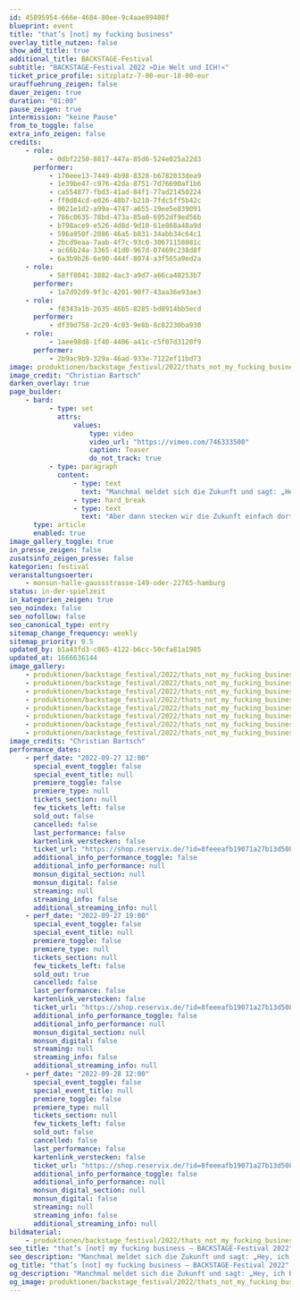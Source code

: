 ```yaml
---
id: 45895954-666e-4684-80ee-9c4aae89408f
blueprint: event
title: "that’s [not] my fucking business"
overlay_title_nutzen: false
show_add_title: true
additional_title: BACKSTAGE-Festival
subtitle: "BACKSTAGE-Festival 2022 »Die Welt und ICH!«"
ticket_price_profile: sitzplatz-7-00-eur-18-00-eur
urauffuehrung_zeigen: false
dauer_zeigen: true
duration: "01:00"
pause_zeigen: true
intermission: "keine Pause"
from_to_toggle: false
extra_info_zeigen: false
credits:
    - role:
          - 0dbf2250-8817-447a-85d6-524e025a22d3
      performer:
          - 170eee13-7449-4b98-8328-b6782033dea9
          - 1e39be47-c976-42da-8751-7d76690af1b6
          - ca554877-fbd3-41ad-84f1-77ad21450224
          - ff0d84cd-e026-48b7-b210-7fdc5ff5b42c
          - 0021e1d2-a99a-4747-a655-19ee5e839091
          - 786c0635-78bd-473a-85a0-6952df9ed56b
          - b798ace9-e526-4d8d-9d10-61e868a48a9d
          - 596a950f-2086-46a5-b831-34abb34c64c1
          - 2bcd9eaa-7aab-4f7c-93c0-30671158081c
          - ac66b24a-3365-41d0-967d-07469c238d8f
          - 6a3b9b26-6e90-444f-8074-a3f565a9ed2a
    - role:
          - 58ff8041-3882-4ac3-a9d7-a66ca48253b7
      performer:
          - 1a7d92d9-9f3c-4201-90f7-43aa36e93ae3
    - role:
          - f8343a1b-2635-46b5-8285-bd8914bb5ecd
      performer:
          - df39d758-2c29-4c03-9e8b-8c82230ba930
    - role:
          - 1aee98d8-1f40-4406-a41c-c5f07d3120f9
      performer:
          - 2b9ac9b9-329a-46ad-933e-7122ef11bd73
image: produktionen/backstage_festival/2022/thats_not_my_fucking_business/thats_not_my_fucking_business_backstage_01_c_christian_bartsch.jpeg
image_credit: "Christian Bartsch"
darken_overlay: true
page_builder:
    - bard:
          - type: set
            attrs:
                values:
                    type: video
                    video_url: "https://vimeo.com/746333500"
                    caption: Teaser
                    do_not_track: true
          - type: paragraph
            content:
                - type: text
                  text: "Manchmal meldet sich die Zukunft und sagt: „Hey, ich bin auch noch hier. Hört ihr mich? Ich komme noch, na wartet nur.“\_"
                - type: hard_break
                - type: text
                  text: "Aber dann stecken wir die Zukunft einfach dorthin, wo der Pfeffer wächst, und widmen uns wieder der Sahnetorte. Denn alles ist egal, solange es in unserer Wohnung in Ordnung ist und in unserer Wohnung ist es meist in Ordnung."
      type: article
      enabled: true
image_gallery_toggle: true
in_presse_zeigen: false
zusatsinfo_zeigen_presse: false
kategorien: festival
veranstaltungsoerter:
    - monsun-halle-gaussstrasse-149-oder-22765-hamburg
status: in-der-spielzeit
in_kategorien_zeigen: true
seo_noindex: false
seo_nofollow: false
seo_canonical_type: entry
sitemap_change_frequency: weekly
sitemap_priority: 0.5
updated_by: b1a43fd3-c865-4122-b6cc-50cfa81a1985
updated_at: 1666636144
image_gallery:
    - produktionen/backstage_festival/2022/thats_not_my_fucking_business/thats_not_my_fucking_business_backstage_02_c_christian_bartsch.jpg
    - produktionen/backstage_festival/2022/thats_not_my_fucking_business/thats_not_my_fucking_business_backstage_03_c_christian_bartsch.jpg
    - produktionen/backstage_festival/2022/thats_not_my_fucking_business/thats_not_my_fucking_business_backstage_04_c_christian_bartsch.jpg
    - produktionen/backstage_festival/2022/thats_not_my_fucking_business/thats_not_my_fucking_business_backstage_05_c_christian_bartsch.jpg
    - produktionen/backstage_festival/2022/thats_not_my_fucking_business/thats_not_my_fucking_business_backstage_06_c_christian_bartsch.jpg
    - produktionen/backstage_festival/2022/thats_not_my_fucking_business/thats_not_my_fucking_business_backstage_07_c_christian_bartsch.jpg
    - produktionen/backstage_festival/2022/thats_not_my_fucking_business/thats_not_my_fucking_business_backstage_08_c_christian_bartsch.jpg
    - produktionen/backstage_festival/2022/thats_not_my_fucking_business/thats_not_my_fucking_business_backstage_09_c_christian_bartsch.jpg
image_credits: "Christian Bartsch"
performance_dates:
    - perf_date: "2022-09-27 12:00"
      special_event_toggle: false
      special_event_title: null
      premiere_toggle: false
      premiere_type: null
      tickets_section: null
      few_tickets_left: false
      sold_out: false
      cancelled: false
      last_performance: false
      kartenlink_verstecken: false
      ticket_url: "https://shop.reservix.de/?id=8feeeafb19071a27b13d5083379d95183e9ab490f2f135faf80b2fecfc1ba00f2aba7ad8945f4a4292549eb86feddc1b&vID=7337&eventGrpID=413226&eventID=1986164"
      additional_info_performance_toggle: false
      additional_info_performance: null
      monsun_digital_section: null
      monsun_digital: false
      streaming: null
      streaming_info: false
      additional_streaming_info: null
    - perf_date: "2022-09-27 19:00"
      special_event_toggle: false
      special_event_title: null
      premiere_toggle: false
      premiere_type: null
      tickets_section: null
      few_tickets_left: false
      sold_out: true
      cancelled: false
      last_performance: false
      kartenlink_verstecken: false
      ticket_url: "https://shop.reservix.de/?id=8feeeafb19071a27b13d5083379d95183e9ab490f2f135faf80b2fecfc1ba00f2aba7ad8945f4a4292549eb86feddc1b&vID=7337&eventGrpID=413226&eventID=1986165"
      additional_info_performance_toggle: false
      additional_info_performance: null
      monsun_digital_section: null
      monsun_digital: false
      streaming: null
      streaming_info: false
      additional_streaming_info: null
    - perf_date: "2022-09-28 12:00"
      special_event_toggle: false
      special_event_title: null
      premiere_toggle: false
      premiere_type: null
      tickets_section: null
      few_tickets_left: false
      sold_out: false
      cancelled: false
      last_performance: false
      kartenlink_verstecken: false
      ticket_url: "https://shop.reservix.de/?id=8feeeafb19071a27b13d5083379d95183e9ab490f2f135faf80b2fecfc1ba00f2aba7ad8945f4a4292549eb86feddc1b&vID=7337&eventGrpID=413226&eventID=1986595"
      additional_info_performance_toggle: false
      additional_info_performance: null
      monsun_digital_section: null
      monsun_digital: false
      streaming: null
      streaming_info: false
      additional_streaming_info: null
bildmaterial:
    - produktionen/backstage_festival/2022/thats_not_my_fucking_business/presse/thats_not_my_fucking_business_backstage_c_christian_bartsch_monsun.zip
seo_title: "that’s [not] my fucking business – BACKSTAGE-Festival 2022"
seo_description: "Manchmal meldet sich die Zukunft und sagt: „Hey, ich bin auch noch hier. Hört ihr mich? Ich komme noch, na wartet nur.“\_"
og_title: "that’s [not] my fucking business – BACKSTAGE-Festival 2022"
og_description: "Manchmal meldet sich die Zukunft und sagt: „Hey, ich bin auch noch hier. Hört ihr mich? Ich komme noch, na wartet nur.“\_"
og_image: produktionen/backstage_festival/2022/thats_not_my_fucking_business/social_media_thats_not_my_fucking_business_backstage_c_christian_bartsch.jpg
---
```

